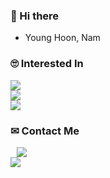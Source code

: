 ### 👋 Hi there 

<!--
**Nam-Younghoon/Nam-Younghoon** is a ✨ _special_ ✨ repository because its `README.md` (this file) appears on your GitHub profile.

Here are some ideas to get you started:

- 🔭 I’m currently working on ...
- 🌱 I’m currently learning ...
- 👯 I’m looking to collaborate on ...
- 🤔 I’m looking for help with ...
- 💬 Ask me about ...
- 📫 How to reach me: ...
- 😄 Pronouns: ...
- ⚡ Fun fact: ...
-->

  <ul>
  <li> Young Hoon, Nam </li>
  </ul>
  
  ### 🙄 Interested In
  <div><img src="https://img.shields.io/badge/-Android-3DDC84?logo=Android&logoColor=white"/></div>
  <div><img src="https://img.shields.io/badge/flutter-02569B?logo=flutter&logoColor=skyblue"/></div>
  <div><img src="https://img.shields.io/badge/python-blue?logo=python&logoColor=white"/></div>

  
  ### ✉ Contact Me
  
  <a href="https://www.instagram.com/n.y.hoon/" >
  <img src="http://img.shields.io/badge/-Instagram-black?style=flat&logo=Instagram&link=https://instagram.com/alpox.dev/" style="height : auto; margin-left : 10px; margin-right : 10px;"/>
  </a>
  <br>
  <a href="mailto:huny3410@gmail.com" target="_blank">
  <img src="https://img.shields.io/badge/Gmail-d14836?style=flat-square&logo=Gmail&logoColor=white"/>
  </a>
  
